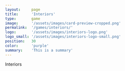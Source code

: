 ```yaml
---
layout:     page
title:      'Interiors'
type:       game
image:      '/assets/images/card-preview-cropped.png'
permalink:  '/games/interiors/'
logo:       '/assets/images/interiors-logo.png'
logo_small: '/assets/images/interiors-logo-small.png'
position:   30
color:      'purple'
summary:    'This is a summary'
---
```


Interiors
